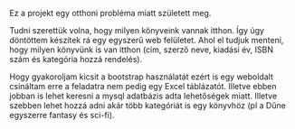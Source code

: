 Ez a projekt egy otthoni probléma miatt született meg.

Tudni szerettük volna, hogy milyen könyveink vannak itthon.
Így úgy döntöttem készítek rá egy egyszerű web felületet.
Ahol el tudjuk menteni, hogy milyen könyvünk is van itthon (cím, szerző neve, kiadási év, ISBN szám és kategória hozzá rendelés).

Hogy gyakoroljam kicsit a bootstrap használatát ezért is egy weboldalt csináltam erre a feladatra nem pedig egy Excel táblázatót.
Illetve ebben jobban is lehet keresni a mysql adatbázis adta lehetőségek miatt.
Illetve szebben lehet hozzá adni akár több kategóriát is egy könyvhöz (pl a Dűne egyszerre fantasy és sci-fi).
